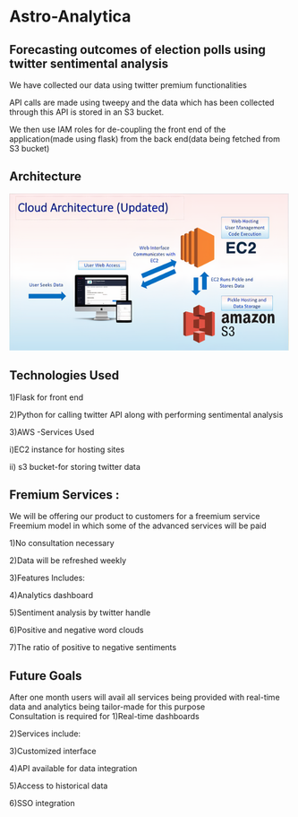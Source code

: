 # Astro-Analytica
## Forecasting outcomes of election polls using twitter sentimental analysis

We have collected our data using twitter premium functionalities 

API calls are made using tweepy and the data which has been collected through this API is stored in an S3 bucket. 

We then use IAM roles for de-coupling the front end of the application(made using flask) from the back end(data being fetched from S3 bucket)

## Architecture

  <img src= "images/Picture1_auto_x1.png" width="500" title="Cloud Architecture">


## Technologies Used
1)Flask for front end

2)Python for calling twitter API along with performing sentimental analysis   

3)AWS -Services Used 

  i)EC2 instance for hosting sites
  
  ii) s3 bucket-for storing twitter data 

## Fremium Services :
We will be offering our product to customers for a freemium service 
Freemium model in which some of the advanced services will be paid

1)No consultation necessary

2)Data will be refreshed weekly

3)Features Includes:

4)Analytics dashboard

5)Sentiment analysis by twitter handle 

6)Positive and negative word clouds

7)The ratio of positive to negative sentiments  
## Future Goals
After one month users will avail all services being provided with real-time data and analytics being tailor-made for this purpose   
Consultation is required  for 
1)Real-time dashboards

2)Services include:

3)Customized interface 

4)API available for data integration​

5)Access to historical data

6)SSO integration
